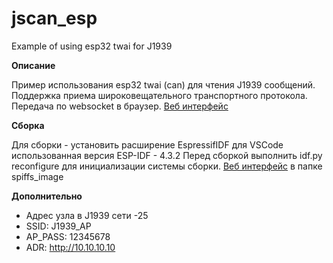# jscan_esp
Example of using esp32 twai for J1939

**Описание**

Пример использования esp32 twai (can) для чтения J1939 сообщений.
Поддержка приема широковещательного транспортного протокола. Передача по websocket в браузер. [Веб интерфейс](https://github.com/pavellzubkov/vue3_embedded)

**Сборка**

Для сборки - установить расширение EspressifIDF для VSCode использованная версия ESP-IDF - 4.3.2
Перед сборкой выполнить idf.py reconfigure для инициализации системы сборки.
[Веб интерфейс](https://github.com/pavellzubkov/vue3_embedded) в папке spiffs_image

**Дополнительно**

- Адрес узла в J1939 сети -25
- SSID: J1939_AP
- AP_PASS: 12345678
- ADR: http://10.10.10.10


